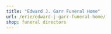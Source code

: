 ```yaml
---
title: "Edward J. Garr Funeral Home"
url: /erie/edward-j-garr-funeral-home/
shop: funeral directors
---
```

